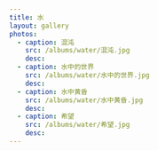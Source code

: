 ```yaml
---
title: 水
layout: gallery
photos:
  - caption: 混沌
    src: /albums/water/混沌.jpg
    desc: 
  - caption: 水中的世界
    src: /albums/water/水中的世界.jpg
    desc: 
  - caption: 水中黄昏
    src: /albums/water/水中黄昏.jpg
    desc: 
  - caption: 希望
    src: /albums/water/希望.jpg
    desc: 
---
```

